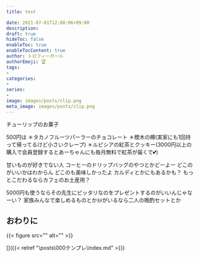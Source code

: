 ```yaml
---
title: test

date: 2021-07-01T12:00:06+09:00
description: 
draft: true
hideToc: false
enableToc: true
enableTocContent: true
author: トロフィーガール
authorEmoji: 🏆
tags:
- 
categories:
- 
series:
- 
image: images/posts/clip.png
meta_image: images/posts/clip.png
---
```


チューリップのお菓子

500円は
＊タカノフルーツパーラーのチョコレート
＊樫木の樽(実家にも1回持って帰ってるけど小さいクレープ)
＊ルピシアの紅茶とクッキー(3000円以上の購入で会員登録するとあーちゃんにも毎月無料で紅茶が届くで💕)

甘いものが好きでない人
コーヒーのドリップバッグのやつとかどーよー
どこのがいいかはわからん
どこのも美味しかったよ
カルディとかにもあるかも？
もっとこだわるならカフェのお土産用？

5000円も使うならその先生にピッタリなのをプレゼントするのがいいんじゃなーい？
家族みんなで楽しめるものとかﾖﾒがいるなら二人の晩酌セットとか

## おわりに
{{< figure src="" alt="" >}}

[]({{< relref "\posts\000テンプレ\index.md" >}})